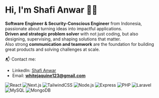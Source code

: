 # Hi, I'm Shafi Anwar 👋🏻 

**Software Engineer & Security-Conscious Engineer** from Indonesia, passionate about turning ideas into impactful applications.  
**Driven and strategic problem solver** with not just coding, but also designing, supervising, and shaping solutions that matter.  
Also strong **communication and teamwork** are the foundation for building great products and solving challenges at scale.  

📬 Contact me:  
- LinkedIn: [Shafi Anwar](https://www.linkedin.com/in/shafianwar/)  
- Email: **whitejaquine123@gmail.com**  

![React](https://img.shields.io/badge/React-Advanced-blue)
![Next.js](https://img.shields.io/badge/Next.js-Advanced-black)
![TailwindCSS](https://img.shields.io/badge/TailwindCSS-Advanced-06B6D4)
![Node.js](https://img.shields.io/badge/Node.js-Intermediate-green)
![Express](https://img.shields.io/badge/Express-Intermediate-lightgrey)
![PHP](https://img.shields.io/badge/PHP-Intermediate-purple)
![Laravel](https://img.shields.io/badge/Laravel-Intermediate-red)
![MySQL](https://img.shields.io/badge/MySQL-Intermediate-orange)
![MongoDB](https://img.shields.io/badge/MongoDB-Intermediate-brightgreen)
